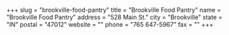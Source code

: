 +++
slug = "brookville-food-pantry"
title = "Brookville Food Pantry"
name = "Brookville Food Pantry"
address = "528 Main St."
city = "Brookville"
state = "IN"
postal = "47012"
website = ""
phone = "765 647-5967"
fax = ""
+++

